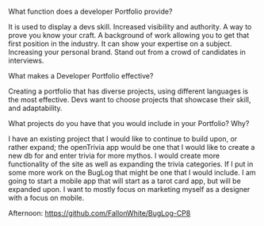 What function does a developer Portfolio provide?

It is used to display a devs skill. 
Increased visibility and authority.
A way to prove you know your craft.
A background of work allowing you to get that first position in the industry.
It can show your expertise on a subject.
Increasing your personal brand.
Stand out from a crowd of candidates in interviews.

What makes a Developer Portfolio effective?

Creating a portfolio that has diverse projects, using different languages is the most effective. Devs want to choose projects that showcase their skill, and adaptability. 

What projects do you have that you would include in your Portfolio? Why?

I have an existing project that I would like to continue to build upon, or rather expand; the openTrivia app would be one that I would like to create a new db for and enter trivia for more mythos. I would create more functionality of the site as well as expanding the trivia categories. If I put in some more work on the BugLog that might be one that I would include. I am going to start a mobile app that will start as a tarot card app, but will be expanded upon. I want to mostly focus on marketing myself as a designer with a focus on mobile. 

Afternoon: https://github.com/FallonWhite/BugLog-CP8